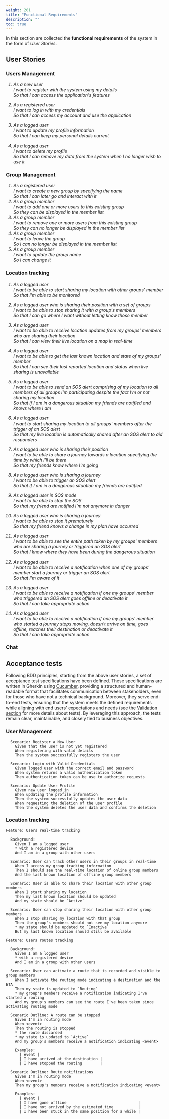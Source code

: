```yaml
---
weight: 201
title: "Functional Requirements"
description: ""
toc: true
---
```


In this section are collected the **functional requirements** of the system in the form of _User Stories_.

## User Stories

### Users Management

<em>

1. As a new user \
   I want to register with the system using my details \
   So that I can access the application's features

2. As a registered user \
   I want to log in with my credentials \
   So that I can access my account and use the application

3. As a logged user \
   I want to update my profile information \
   So that I can keep my personal details current

4. As a logged user \
   I want to delete my profile \
   So that I can remove my data from the system when I no longer wish to use it

</em>

### Group Management

<em>

1. As a registered user \
   I want to create a new group by specifying the name \
   So that I can later go and interact with it
2. As a group member \
   I want to add one or more users to this existing group \
   So they can be displayed in the member list
3. As a group member \
   I want to remove one or more users from this existing group \
   So they can no longer be displayed in the member list
4. As a group member \
   I want to leave the group \
   So I can no longer be displayed in the member list
5. As a group member \
   I want to update the group name \
   So I can change it

</em>

### Location tracking

<em>

1. As a logged user \
   I want to be able to start sharing my location with other groups' member \
   So that I'm able to be monitored

2. As a logged user who is sharing their position with a set of groups \
   I want to be able to stop sharing it with a group's members \
   So that I can go where I want without letting know those member

3. As a logged user \
   I want to be able to receive location updates from my groups' members who are sharing their location \
   So that I can view their live location on a map in real-time

4. As a logged user \
   I want to be able to get the last known location and state of my groups' member \
   So that I can see their last reported location and status when live sharing is unavailable

5. As a logged user \
   I want to be able to send an SOS alert comprising of my location to all members of all groups I'm participating despite the fact I'm or not sharing my location \
   So that if I am in a dangerous situation my friends are notified and knows where I am

6. As a logged user \
   I want to start sharing my location to all groups' members after the trigger of an SOS alert \
   So that my live location is automatically shared after an SOS alert to aid responders

7. As a logged user who is sharing their position \
   I want to be able to share a journey towards a location specifying the time by which I'll be there \
   So that my friends know where I'm going

8. As a logged user who is sharing a journey \
   I want to be able to trigger an SOS alert \
   So that if I am in a dangerous situation my friends are notified

9. As a logged user in SOS mode \
   I want to be able to stop the SOS \
   So that my friend are notified I'm not anymore in danger

10. As a logged user who is sharing a journey \
    I want to be able to stop it prematurely \
    So that my friend knows a change in my plan have occurred

11. As a logged user \
    I want to be able to see the entire path taken by my groups' members who are sharing a journey or triggered an SOS alert \
    So that I know where they have been during the dangerous situation 

12. As a logged user \
    I want to be able to receive a notification when one of my groups' member start a journey or trigger an SOS alert \
    So that I'm aware of it

13. As a logged user \
    I want to be able to receive a notification if one my groups' member who triggered an SOS alert goes offline or deactivate it \
    So that I can take appropriate action

14. As a logged user \
    I want to be able to receive a notification if one my groups' member who started a journey stops moving, doesn't arrive on time, goes offline, reaches their destination or deactivate it \
    So that I can take appropriate action

</em>

### Chat

## Acceptance tests

Following BDD principles, starting from the above user stories, a set of acceptance test specifications have been defined.
These specifications are written in Gherkin using [Cucumber](https://cucumber.io), providing a structured and human-readable format that facilitates communication between stakeholders, even for those who have not a technical background.
Moreover, they serve end-to-end tests, ensuring that the system meets the defined requirements while aligning with end users' expectations and needs (see the [Validation section](/docs/6-validation/validation/) for more details about tests).
By leveraging this approach, the tests remain clear, maintainable, and closely tied to business objectives.

### User Management

```gherkin
  Scenario: Register a New User
    Given that the user is not yet registered
    When registering with valid details
    Then the system successfully registers the user

  Scenario: Login with Valid Credentials
    Given logged user with the correct email and password
    When system returns a valid authentication token
    Then authentication token can be use to authorize requests

  Scenario: Update User Profile
    Given new user logged in
    When updating the profile information
    Then the system successfully updates the user data
    When requesting the deletion of the user profile
    Then the system deletes the user data and confirms the deletion
```

### Location tracking

```gherkin
Feature: Users real-time tracking

  Background:
    Given I am a logged user
    * with a registered device
    And I am in a group with other users

  Scenario: User can track other users in their groups in real-time
    When I access my group tracking information
    Then I should see the real-time location of online group members
    And the last known location of offline group members

  Scenario: User is able to share their location with other group members
    When I start sharing my location
    Then my last known location should be updated
    And my state should be `Active`

  Scenario: User can stop sharing their location with other group members
    When I stop sharing my location with that group
    Then the group's members should not see my location anymore
    * my state should be updated to `Inactive`
    But my last known location should still be available
```

```gherkin
Feature: Users routes tracking

  Background:
    Given I am a logged user
    * with a registered device
    And I am in a group with other users

  Scenario: User can activate a route that is recorded and visible to group members
    When I activate the routing mode indicating a destination and the ETA
    Then my state is updated to `Routing`
    * my group's members receive a notification indicating I've started a routing
    And my group's members can see the route I've been taken since activating routing mode

  Scenario Outline: A route can be stopped
    Given I'm in routing mode
    When <event>
    Then the routing is stopped
    * the route discarded
    * my state is updated to `Active`
    And my group's members receive a notification indicating <event>

    Examples:
      | event |
      | I have arrived at the destination |
      | I have stopped the routing        |

  Scenario Outline: Route notifications
    Given I'm in routing mode
    When <event>
    Then my group's members receive a notification indicating <event>

    Examples:  
      | event |
      | I have gone offline                                |
      | I have not arrived by the estimated time           |
      | I have been stuck in the same position for a while |
```